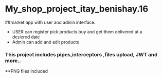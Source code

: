 # My_shop_project_itay_benishay.16

##market app with user and admin interface.
  - USER can register pick products buy and get them delivered at a desiered date
  - Admin can add and edit products

### This project includes pipes,interceptors ,files upload, JWT and more..

**PNG files included

